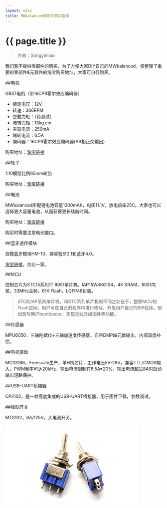 ```yaml
---
layout: wiki
title: MWbalanced零部件购买指南
---
```


# {{ page.title }}

> 作者：Songyimiao

我们暂不提供零部件的购买，为了方便大家DIY自己的MWbalanced，便整理了重要的零部件&元器件的淘宝购买地址，大家可自行购买。

##电机

GB37电机（带16CPR霍尔效应编码器）   

* 额定电压：12V
* 转速：366RPM
* 空载力矩：（待测试）
* 堵转力矩：13kg.cm
* 空载电流：250mA
* 堵转电流：6.5A
* 编码器：16CPR霍尔效应编码器(AB相正交输出)

购买地址：[淘宝链接](https://item.taobao.com/item.htm?spm=a1z09.2.0.0.Q3DKNu&id=6213751132&_u=mqnqfnb419f)

##轮子

1:10模型比例65mm轮胎  

购买地址：[淘宝链接](https://item.taobao.com/item.htm?spm=a230r.1.14.47.d2ooXZ&id=18755461026&ns=1&abbucket=15#detail)


##电池

MWbalanced所配锂电池容量1300mAh，电压11.1V，放电倍率25C。大家也可以选择更大容量电池，从而获得更长续航时间。

购买地址：[淘宝链接](https://item.taobao.com/item.htm?spm=a1z09.2.0.0.EBWjeX&id=17076820898&_u=mqnqfnb7166)

购买时需要注意电池接口。

##蓝牙透传模块

双模蓝牙模块HM-13，兼容蓝牙2.1和蓝牙4.0。

[淘宝链接](https://item.taobao.com/item.htm?spm=a1z09.2.0.0.EBWjeX&id=40978109020&_u=mqnqfnb5ba7)，仅此一家。

##MCU

控制芯片为STC15系列1T 8051单片机。IAP15W4K61S4，4K SRAM，8051内核，33MHz主频，61K Flash，LQFP48封装。

>STC的IAP系列单片机，和STC系列单片机的不同之处在于，整颗MCU的Flash空间，用户可在自己的程序中进行改写，开发用户自己的ISP程序。例如改写用户bootloader，实现无线升级固件等功能。

##传感器

MPU6050，三轴陀螺仪+三轴加速度传感器，自带DMP四元数输出，内部温度补偿。

##电机驱动

MC33186，Freescale生产，单H桥芯片，工作电压5V-28V，兼容TTL/CMOS输入，PWM频率可达20kHz，输出电流限制在6.5A±20%，输出电流超过8A时启动输出短路保护。

##USB-UART桥接器

CP2102，是一款高度集成的USB-UART桥接器，用于固件下载，参数调试。

##拨动开关

MTS102，6A/125V，大电流开关。

![](/img/wiki/devices-buy-01.png)






